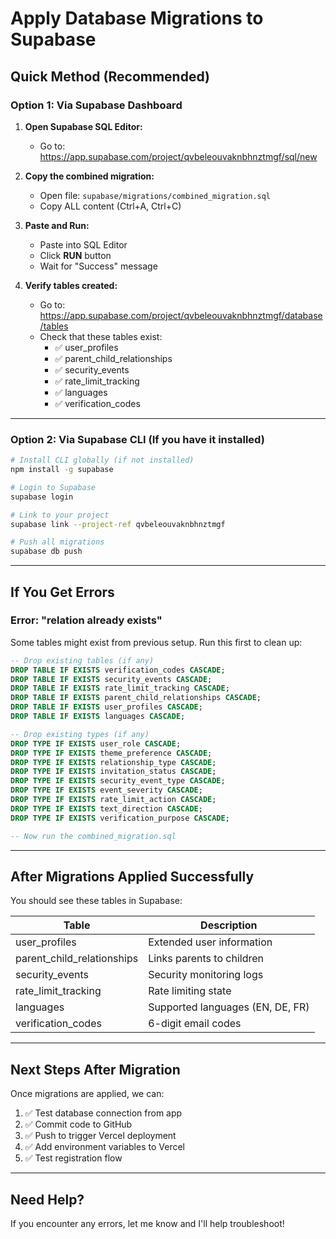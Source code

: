 # Apply Database Migrations to Supabase

## Quick Method (Recommended)

### Option 1: Via Supabase Dashboard

1. **Open Supabase SQL Editor:**
   - Go to: https://app.supabase.com/project/qvbeleouvaknbhnztmgf/sql/new

2. **Copy the combined migration:**
   - Open file: `supabase/migrations/combined_migration.sql`
   - Copy ALL content (Ctrl+A, Ctrl+C)

3. **Paste and Run:**
   - Paste into SQL Editor
   - Click **RUN** button
   - Wait for "Success" message

4. **Verify tables created:**
   - Go to: https://app.supabase.com/project/qvbeleouvaknbhnztmgf/database/tables
   - Check that these tables exist:
     - ✅ user_profiles
     - ✅ parent_child_relationships
     - ✅ security_events
     - ✅ rate_limit_tracking
     - ✅ languages
     - ✅ verification_codes

---

### Option 2: Via Supabase CLI (If you have it installed)

```bash
# Install CLI globally (if not installed)
npm install -g supabase

# Login to Supabase
supabase login

# Link to your project
supabase link --project-ref qvbeleouvaknbhnztmgf

# Push all migrations
supabase db push
```

---

## If You Get Errors

### Error: "relation already exists"

Some tables might exist from previous setup. Run this first to clean up:

```sql
-- Drop existing tables (if any)
DROP TABLE IF EXISTS verification_codes CASCADE;
DROP TABLE IF EXISTS security_events CASCADE;
DROP TABLE IF EXISTS rate_limit_tracking CASCADE;
DROP TABLE IF EXISTS parent_child_relationships CASCADE;
DROP TABLE IF EXISTS user_profiles CASCADE;
DROP TABLE IF EXISTS languages CASCADE;

-- Drop existing types (if any)
DROP TYPE IF EXISTS user_role CASCADE;
DROP TYPE IF EXISTS theme_preference CASCADE;
DROP TYPE IF EXISTS relationship_type CASCADE;
DROP TYPE IF EXISTS invitation_status CASCADE;
DROP TYPE IF EXISTS security_event_type CASCADE;
DROP TYPE IF EXISTS event_severity CASCADE;
DROP TYPE IF EXISTS rate_limit_action CASCADE;
DROP TYPE IF EXISTS text_direction CASCADE;
DROP TYPE IF EXISTS verification_purpose CASCADE;

-- Now run the combined_migration.sql
```

---

## After Migrations Applied Successfully

You should see these tables in Supabase:

| Table                      | Description                      |
| -------------------------- | -------------------------------- |
| user_profiles              | Extended user information        |
| parent_child_relationships | Links parents to children        |
| security_events            | Security monitoring logs         |
| rate_limit_tracking        | Rate limiting state              |
| languages                  | Supported languages (EN, DE, FR) |
| verification_codes         | 6-digit email codes              |

---

## Next Steps After Migration

Once migrations are applied, we can:

1. ✅ Test database connection from app
2. ✅ Commit code to GitHub
3. ✅ Push to trigger Vercel deployment
4. ✅ Add environment variables to Vercel
5. ✅ Test registration flow

---

## Need Help?

If you encounter any errors, let me know and I'll help troubleshoot!
